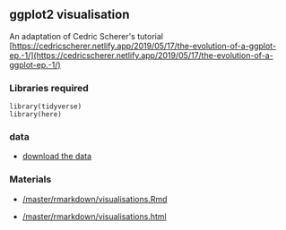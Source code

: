 ## ggplot2 visualisation

An adaptation of Cedric Scherer's tutorial [https://cedricscherer.netlify.app/2019/05/17/the-evolution-of-a-ggplot-ep.-1/](https://cedricscherer.netlify.app/2019/05/17/the-evolution-of-a-ggplot-ep.-1/)



### Libraries required

```{r}
library(tidyverse)
library(here)
```

### data
- [download the data](visualisationsCS/master/data/df_sorted.csv)

### Materials
- [/master/rmarkdown/visualisations.Rmd](../visualisationsCS/master/rmarkdown/visualisations.Rmd)


- [/master/rmarkdown/visualisations.html](../visualisationsCS/master/rmarkdown/visualisations.html)
